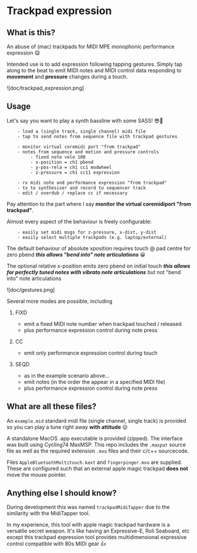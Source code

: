 # Trackpad expression

## What is this?

An abuse of (mac) trackpads for MIDI MPE monophonic performance expression 😋

Intended use is to add expression following tapping gestures. Simply tap along to the beat to emit MIDI notes and MIDI control data responding to **movement** and **pressure** changes during a touch.

![doc/trackpad_expression.png]

## Usage

Let's say you want to play a synth bassline with some SASS! 😎🎸 

```
    - load a (single track, single channel) midi file
    - tap to send notes from sequence file with trackpad gestures
    
    - monitor virtual coremidi port "from trackpad"
    - notes from sequence and motion and pressure controls
         - fixed note velo 100
         - x-position = ch1 pbend
         - y-pos-rela = ch1 cc1 modwheel
         - z-pressure = ch1 cc11 expression

    - rx midi note and performance expression "from trackpad"
    - tx to synthesiser and record to sequencer track
    - edit / overdub / replace cc if necessary
```

Pay attention to the part where I say **monitor the virtual coremidiport "from trackpad"**.

Almost every aspect of the behaviour is freely configurable:

```
    - easily set midi msgs for z-pressure, x-dist, y-dist
    - easily select multiple trackpads (e.g. laptop/external) 
```

The default behaviour of absolute xposition requires touch @ pad centre for zero pbend ***this allows "bend into" note articulations*** 😀
    
The optional relative x-position emits zero pbend on initial touch ***this allows for perfectly tuned notes with vibrato note articulations*** but not "bend into" note articulations

![doc/gestures.png]

Several more modes are possible, including 

1. FIXD 
   - emit a fixed MIDI note number when trackpad touched / released
   - plus performance expression control during note press

2. CC
   - emit only performance expression control during touch

3. SEQD
   - as in the example scenario above...
   - emit notes (in the order the appear in a specified MIDI file)
   - plus performance expression control during note press

## What are all these files?

An `example.mid` standard midi file (single channel, single track) is provided so you can play a tune right away **with attitude** 😛

A standalone MacOS .app executable is provided (zipped). The interface was built using Cycling74 MaxMSP. This repo includes the `.maxpat` source file as well as the required extension `.mxo` files and their c/c++ sourcecode.

Files `AppleBluetoothMultitouch.kext` and `fingerpinger.mxo` are supplied. These are configured such that an external apple magic trackpad __does not__ move the mouse pointer.

## Anything else I should know?

During development this was named `trackpadMidiTapper` due to the similarity with the MidiTapper tool.

In my experience, this tool with apple magic trackpad hardware is a versatile secret weapon. It's like having an Expressive-E, Roli Seaboard, etc except this trackpad expression tool provides multidimensional expressive control compatible with 80s MIDI gear 👍
